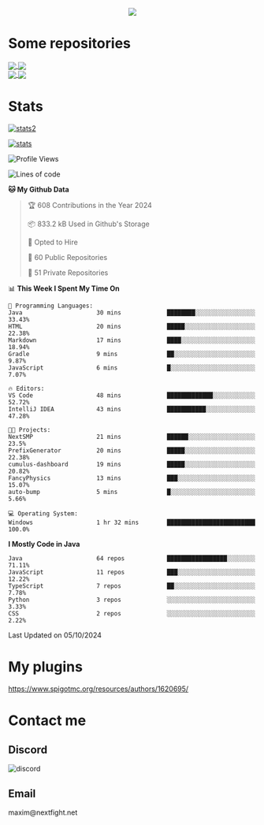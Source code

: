 <p align="center">
  <a href="https://github.com/max1mde">
    <img src="https://readme-typing-svg.demolab.com?font=Permanent+Marker&size=30&duration=4100&color=8C63F7&center=true&multiline=true&random=false&width=749&height=105&lines=Здрасти!;My+name+is+Maxim" /></a>
</p>

<div align="left">

<h1>Some repositories</h1>
<a href="https://github.com/max1mde/FancyPhysics">
  <img align="center" src="https://denvercoder1-github-readme-stats.vercel.app/api/pin/?username=max1mde&repo=FancyPhysics&theme=react&bg_color=1F222E&title_color=8C63F7&hide_border=true&icon_color=F8D866&show_icons=true" />
</a>
<a href="https://github.com/NextFightNetwork/NextApply">
  <img align="center" src="https://denvercoder1-github-readme-stats.vercel.app/api/pin/?username=NextFightNetwork&repo=NextApply&theme=react&bg_color=1F222E&title_color=8C63F7&hide_border=true&icon_color=F8D866&show_icons=true" />
</a>
<br>
<a href="https://github.com/max1mde/HologramAPI">
  <img align="center" src="https://denvercoder1-github-readme-stats.vercel.app/api/pin/?username=max1mde&repo=HologramAPI&theme=react&bg_color=1F222E&title_color=8C63F7&hide_border=true&icon_color=F8D866&show_icons=true" />
</a>
<a href="https://github.com/max1mde/RadioBot">
  <img align="center" src="https://denvercoder1-github-readme-stats.vercel.app/api/pin/?username=max1mde&repo=RadioBot&theme=react&bg_color=1F222E&title_color=8C63F7&hide_border=true&icon_color=F8D866&show_icons=true" />
</a>


<h1>Stats</h1>
<p>
  <a href="https://github.com/max1mde">
    <img src="https://github-readme-stats.vercel.app/api/top-langs/?username=max1mde&layout=compact&theme=tokyonight&show_icons=true" alt="stats2" /></a>
</p>
<p>
  <a href="https://github.com/max1mde">
    <img src="https://github-readme-stats.vercel.app/api?username=max1mde&theme=tokyonight&show_icons=true&layout=compact" alt="stats" /></a>
</p>
</div>

<!--START_SECTION:waka-->
![Profile Views](http://img.shields.io/badge/Profile%20Views-8-blue)

![Lines of code](https://img.shields.io/badge/From%20Hello%20World%20I%27ve%20Written-794249%20lines%20of%20code-blue)

**🐱 My Github Data** 

> 🏆 608 Contributions in the Year 2024
 > 
> 📦 833.2 kB Used in Github's Storage 
 > 
> 💼 Opted to Hire
 > 
> 📜 60 Public Repositories 
 > 
> 🔑 51 Private Repositories  
 > 
📊 **This Week I Spent My Time On** 

```text
💬 Programming Languages: 
Java                     30 mins             ████████░░░░░░░░░░░░░░░░░   33.43% 
HTML                     20 mins             █████░░░░░░░░░░░░░░░░░░░░   22.38% 
Markdown                 17 mins             ████░░░░░░░░░░░░░░░░░░░░░   18.94% 
Gradle                   9 mins              ██░░░░░░░░░░░░░░░░░░░░░░░   9.87% 
JavaScript               6 mins              █░░░░░░░░░░░░░░░░░░░░░░░░   7.07%

🔥 Editors: 
VS Code                  48 mins             █████████████░░░░░░░░░░░░   52.72% 
IntelliJ IDEA            43 mins             ███████████░░░░░░░░░░░░░░   47.28%

🐱‍💻 Projects: 
NextSMP                  21 mins             ██████░░░░░░░░░░░░░░░░░░░   23.5% 
PrefixGenerator          20 mins             █████░░░░░░░░░░░░░░░░░░░░   22.38% 
cumulus-dashboard        19 mins             █████░░░░░░░░░░░░░░░░░░░░   20.82% 
FancyPhysics             13 mins             ███░░░░░░░░░░░░░░░░░░░░░░   15.07% 
auto-bump                5 mins              █░░░░░░░░░░░░░░░░░░░░░░░░   5.66%

💻 Operating System: 
Windows                  1 hr 32 mins        █████████████████████████   100.0%

```

**I Mostly Code in Java** 

```text
Java                     64 repos            █████████████████░░░░░░░░   71.11% 
JavaScript               11 repos            ███░░░░░░░░░░░░░░░░░░░░░░   12.22% 
TypeScript               7 repos             ██░░░░░░░░░░░░░░░░░░░░░░░   7.78% 
Python                   3 repos             ░░░░░░░░░░░░░░░░░░░░░░░░░   3.33% 
CSS                      2 repos             ░░░░░░░░░░░░░░░░░░░░░░░░░   2.22%

```



 Last Updated on 05/10/2024
<!--END_SECTION:waka-->

# My plugins
https://www.spigotmc.org/resources/authors/1620695/

<h1>Contact me</h1>

<h2>Discord</h2>  
<img src="https://lanyard.cnrad.dev/api/759334613335670805" alt="discord">

<h2>Email</h2>  
maxim@nextfight.net


